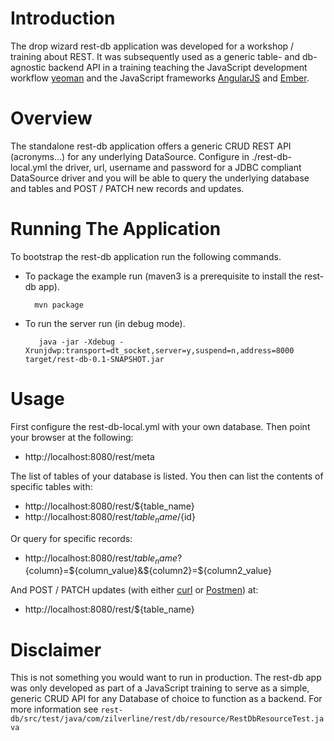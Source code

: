 # Introduction

The drop wizard rest-db application was developed for a workshop / training about REST. It was subsequently used as a generic table- and db-agnostic backend API in a training teaching the JavaScript development workflow [yeoman](http://yeoman.io/) and the JavaScript frameworks [AngularJS](http://angularjs.org/) and [Ember](http://emberjs.com/).

# Overview

The standalone rest-db application offers a generic CRUD REST API (acronyms...) for any underlying DataSource. Configure in ./rest-db-local.yml the driver, url, username and password for a JDBC compliant DataSource driver and you will be able to query the underlying database and tables and POST / PATCH new records and updates.

# Running The Application

To bootstrap the rest-db application run the following commands.

* To package the example run (maven3 is a prerequisite to install the rest-db app).

        mvn package

* To run the server run (in debug mode).

         java -jar -Xdebug -Xrunjdwp:transport=dt_socket,server=y,suspend=n,address=8000 target/rest-db-0.1-SNAPSHOT.jar

# Usage

First configure the rest-db-local.yml with your own database. Then point your browser at the following:

* http://localhost:8080/rest/meta

The list of tables of your database is listed. You then can list the contents of specific tables with:

* http://localhost:8080/rest/${table_name}
* http://localhost:8080/rest/${table_name}/${id}

Or query for specific records:

* http://localhost:8080/rest/${table_name}?${column}=${column_value}&${column2}=${column2_value}

And POST / PATCH updates (with either [curl](http://curl.haxx.se/) or [Postmen](http://www.getpostman.com/)) at:

* http://localhost:8080/rest/${table_name}

# Disclaimer

This is not something you would want to run in production. The rest-db app was only developed as part of a JavaScript training to serve as a simple, generic CRUD API for any Database of choice to function as a backend.
For more information see `rest-db/src/test/java/com/zilverline/rest/db/resource/RestDbResourceTest.java`